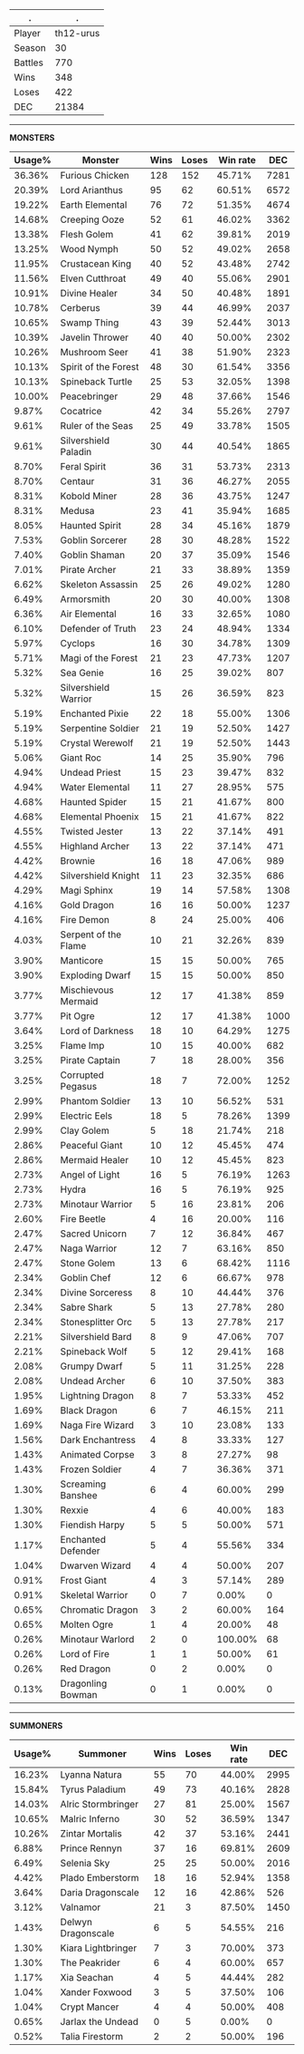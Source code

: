 .|.
|-|-
Player|th12-urus
Season|30
Battles|770
Wins|348
Loses|422
DEC|21384

---
**MONSTERS**

Usage%|Monster|Wins|Loses|Win rate|DEC|
-|-|-|-|-|-|
36.36%|Furious Chicken|128|152|45.71%|7281|
20.39%|Lord Arianthus|95|62|60.51%|6572|
19.22%|Earth Elemental|76|72|51.35%|4674|
14.68%|Creeping Ooze|52|61|46.02%|3362|
13.38%|Flesh Golem|41|62|39.81%|2019|
13.25%|Wood Nymph|50|52|49.02%|2658|
11.95%|Crustacean King|40|52|43.48%|2742|
11.56%|Elven Cutthroat|49|40|55.06%|2901|
10.91%|Divine Healer|34|50|40.48%|1891|
10.78%|Cerberus|39|44|46.99%|2037|
10.65%|Swamp Thing|43|39|52.44%|3013|
10.39%|Javelin Thrower|40|40|50.00%|2302|
10.26%|Mushroom Seer|41|38|51.90%|2323|
10.13%|Spirit of the Forest|48|30|61.54%|3356|
10.13%|Spineback Turtle|25|53|32.05%|1398|
10.00%|Peacebringer|29|48|37.66%|1546|
9.87%|Cocatrice|42|34|55.26%|2797|
9.61%|Ruler of the Seas|25|49|33.78%|1505|
9.61%|Silvershield Paladin|30|44|40.54%|1865|
8.70%|Feral Spirit|36|31|53.73%|2313|
8.70%|Centaur|31|36|46.27%|2055|
8.31%|Kobold Miner|28|36|43.75%|1247|
8.31%|Medusa|23|41|35.94%|1685|
8.05%|Haunted Spirit|28|34|45.16%|1879|
7.53%|Goblin Sorcerer|28|30|48.28%|1522|
7.40%|Goblin Shaman|20|37|35.09%|1546|
7.01%|Pirate Archer|21|33|38.89%|1359|
6.62%|Skeleton Assassin|25|26|49.02%|1280|
6.49%|Armorsmith|20|30|40.00%|1308|
6.36%|Air Elemental|16|33|32.65%|1080|
6.10%|Defender of Truth|23|24|48.94%|1334|
5.97%|Cyclops|16|30|34.78%|1309|
5.71%|Magi of the Forest|21|23|47.73%|1207|
5.32%|Sea Genie|16|25|39.02%|807|
5.32%|Silvershield Warrior|15|26|36.59%|823|
5.19%|Enchanted Pixie|22|18|55.00%|1306|
5.19%|Serpentine Soldier|21|19|52.50%|1427|
5.19%|Crystal Werewolf|21|19|52.50%|1443|
5.06%|Giant Roc|14|25|35.90%|796|
4.94%|Undead Priest|15|23|39.47%|832|
4.94%|Water Elemental|11|27|28.95%|575|
4.68%|Haunted Spider|15|21|41.67%|800|
4.68%|Elemental Phoenix|15|21|41.67%|822|
4.55%|Twisted Jester|13|22|37.14%|491|
4.55%|Highland Archer|13|22|37.14%|471|
4.42%|Brownie|16|18|47.06%|989|
4.42%|Silvershield Knight|11|23|32.35%|686|
4.29%|Magi Sphinx|19|14|57.58%|1308|
4.16%|Gold Dragon|16|16|50.00%|1237|
4.16%|Fire Demon|8|24|25.00%|406|
4.03%|Serpent of the Flame|10|21|32.26%|839|
3.90%|Manticore|15|15|50.00%|765|
3.90%|Exploding Dwarf|15|15|50.00%|850|
3.77%|Mischievous Mermaid|12|17|41.38%|859|
3.77%|Pit Ogre|12|17|41.38%|1000|
3.64%|Lord of Darkness|18|10|64.29%|1275|
3.25%|Flame Imp|10|15|40.00%|682|
3.25%|Pirate Captain|7|18|28.00%|356|
3.25%|Corrupted Pegasus|18|7|72.00%|1252|
2.99%|Phantom Soldier|13|10|56.52%|531|
2.99%|Electric Eels|18|5|78.26%|1399|
2.99%|Clay Golem|5|18|21.74%|218|
2.86%|Peaceful Giant|10|12|45.45%|474|
2.86%|Mermaid Healer|10|12|45.45%|823|
2.73%|Angel of Light|16|5|76.19%|1263|
2.73%|Hydra|16|5|76.19%|925|
2.73%|Minotaur Warrior|5|16|23.81%|206|
2.60%|Fire Beetle|4|16|20.00%|116|
2.47%|Sacred Unicorn|7|12|36.84%|467|
2.47%|Naga Warrior|12|7|63.16%|850|
2.47%|Stone Golem|13|6|68.42%|1116|
2.34%|Goblin Chef|12|6|66.67%|978|
2.34%|Divine Sorceress|8|10|44.44%|376|
2.34%|Sabre Shark|5|13|27.78%|280|
2.34%|Stonesplitter Orc|5|13|27.78%|217|
2.21%|Silvershield Bard|8|9|47.06%|707|
2.21%|Spineback Wolf|5|12|29.41%|168|
2.08%|Grumpy Dwarf|5|11|31.25%|228|
2.08%|Undead Archer|6|10|37.50%|383|
1.95%|Lightning Dragon|8|7|53.33%|452|
1.69%|Black Dragon|6|7|46.15%|211|
1.69%|Naga Fire Wizard|3|10|23.08%|133|
1.56%|Dark Enchantress|4|8|33.33%|127|
1.43%|Animated Corpse|3|8|27.27%|98|
1.43%|Frozen Soldier|4|7|36.36%|371|
1.30%|Screaming Banshee|6|4|60.00%|299|
1.30%|Rexxie|4|6|40.00%|183|
1.30%|Fiendish Harpy|5|5|50.00%|571|
1.17%|Enchanted Defender|5|4|55.56%|334|
1.04%|Dwarven Wizard|4|4|50.00%|207|
0.91%|Frost Giant|4|3|57.14%|289|
0.91%|Skeletal Warrior|0|7|0.00%|0|
0.65%|Chromatic Dragon|3|2|60.00%|164|
0.65%|Molten Ogre|1|4|20.00%|48|
0.26%|Minotaur Warlord|2|0|100.00%|68|
0.26%|Lord of Fire|1|1|50.00%|61|
0.26%|Red Dragon|0|2|0.00%|0|
0.13%|Dragonling Bowman|0|1|0.00%|0|

---
**SUMMONERS**

Usage%|Summoner|Wins|Loses|Win rate|DEC|
-|-|-|-|-|-|
16.23%|Lyanna Natura|55|70|44.00%|2995|
15.84%|Tyrus Paladium|49|73|40.16%|2828|
14.03%|Alric Stormbringer|27|81|25.00%|1567|
10.65%|Malric Inferno|30|52|36.59%|1347|
10.26%|Zintar Mortalis|42|37|53.16%|2441|
6.88%|Prince Rennyn|37|16|69.81%|2609|
6.49%|Selenia Sky|25|25|50.00%|2016|
4.42%|Plado Emberstorm|18|16|52.94%|1358|
3.64%|Daria Dragonscale|12|16|42.86%|526|
3.12%|Valnamor|21|3|87.50%|1450|
1.43%|Delwyn Dragonscale|6|5|54.55%|216|
1.30%|Kiara Lightbringer|7|3|70.00%|373|
1.30%|The Peakrider|6|4|60.00%|657|
1.17%|Xia Seachan|4|5|44.44%|282|
1.04%|Xander Foxwood|3|5|37.50%|106|
1.04%|Crypt Mancer|4|4|50.00%|408|
0.65%|Jarlax the Undead|0|5|0.00%|0|
0.52%|Talia Firestorm|2|2|50.00%|196|
